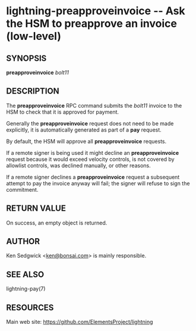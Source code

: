 lightning-preapproveinvoice -- Ask the HSM to preapprove an invoice (low-level)
==================================================================

SYNOPSIS
--------

**preapproveinvoice** *bolt11*

DESCRIPTION
-----------

The **preapproveinvoice** RPC command submits the *bolt11* invoice to
the HSM to check that it is approved for payment.

Generally the **preapproveinvoice** request does not need to be made
explicitly, it is automatically generated as part of a **pay** request.

By default, the HSM will approve all **preapproveinvoice** requests.

If a remote signer is being used it might decline an **preapproveinvoice**
request because it would exceed velocity controls, is not covered by
allowlist controls, was declined manually, or other reasons.

If a remote signer declines a **preapproveinvoice** request a subsequent
attempt to pay the invoice anyway will fail; the signer will refuse to sign
the commitment.

RETURN VALUE
------------

[comment]: # (GENERATE-FROM-SCHEMA-START)
On success, an empty object is returned.

[comment]: # (GENERATE-FROM-SCHEMA-END)

AUTHOR
------

Ken Sedgwick <<ken@bonsai.com>> is mainly responsible.

SEE ALSO
--------

lightning-pay(7)

RESOURCES
---------

Main web site: <https://github.com/ElementsProject/lightning>

[comment]: # ( SHA256STAMP:41d0ca6a956520453538c8ad5c5afce681540f4ce26017570cdc2356c3aab599)

